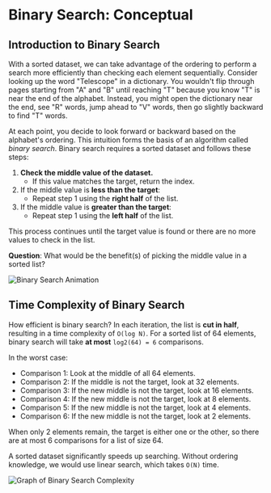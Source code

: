 # Binary Search: Conceptual

## Introduction to Binary Search

With a sorted dataset, we can take advantage of the ordering to perform a search more efficiently than checking each element sequentially. Consider looking up the word "Telescope" in a dictionary. You wouldn't flip through pages starting from "A" and "B" until reaching "T" because you know "T" is near the end of the alphabet. Instead, you might open the dictionary near the end, see "R" words, jump ahead to "V" words, then go slightly backward to find "T" words.

At each point, you decide to look forward or backward based on the alphabet's ordering. This intuition forms the basis of an algorithm called _binary search_. Binary search requires a sorted dataset and follows these steps:

1. **Check the middle value of the dataset.**
    - If this value matches the target, return the index.
2. If the middle value is **less than the target**:
    - Repeat step 1 using the **right half** of the list.
3. If the middle value is **greater than the target**:
    - Repeat step 1 using the **left half** of the list.

This process continues until the target value is found or there are no more values to check in the list.

**Question**: What would be the benefit(s) of picking the middle value in a sorted list?

![Binary Search Animation](https://content.codecademy.com/courses/search-course/visualizations/binarySearch.gif)

## Time Complexity of Binary Search

How efficient is binary search? In each iteration, the list is **cut in half**, resulting in a time complexity of `O(log N)`. For a sorted list of 64 elements, binary search will take **at most** `log2(64) = 6` comparisons.

In the worst case:

-   Comparison 1: Look at the middle of all 64 elements.
-   Comparison 2: If the middle is not the target, look at 32 elements.
-   Comparison 3: If the new middle is not the target, look at 16 elements.
-   Comparison 4: If the new middle is not the target, look at 8 elements.
-   Comparison 5: If the new middle is not the target, look at 4 elements.
-   Comparison 6: If the new middle is not the target, look at 2 elements.

When only 2 elements remain, the target is either one or the other, so there are at most 6 comparisons for a list of size 64.

A sorted dataset significantly speeds up searching. Without ordering knowledge, we would use linear search, which takes `O(N)` time.

![Graph of Binary Search Complexity](https://content.codecademy.com/courses/updated_images/BinaryComplexity_Updated_1-01.svg)
